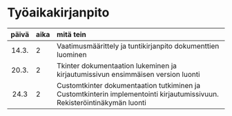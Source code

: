 # Työaikakirjanpito

| päivä | aika | mitä tein                                                                                                                |
| :---: | :--- | :----------------------------------------------------------------------------------------------------------------------- |
| 14.3. | 2    | Vaatimusmäärittely ja tuntikirjanpito dokumenttien luominen                                                              |
| 20.3. | 2    | Tkinter dokumentaation lukeminen ja kirjautumissivun ensimmäisen version luonti                                          |
| 24.3  | 2    | Customtkinter dokumentaation tutkiminen ja Customtkinterin implementointi kirjautumissivuun. Rekisteröintinäkymän luonti |
